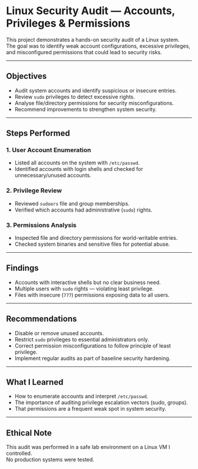 # Linux Security Audit — Accounts, Privileges & Permissions

This project demonstrates a hands-on security audit of a Linux system.  
The goal was to identify weak account configurations, excessive privileges, and misconfigured permissions that could lead to security risks.

---

## Objectives
- Audit system accounts and identify suspicious or insecure entries.  
- Review `sudo` privileges to detect excessive rights.  
- Analyse file/directory permissions for security misconfigurations.  
- Recommend improvements to strengthen system security.  

---

## Steps Performed

### 1. User Account Enumeration
- Listed all accounts on the system with `/etc/passwd`.  
- Identified accounts with login shells and checked for unnecessary/unused accounts.  

### 2. Privilege Review
- Reviewed `sudoers` file and group memberships.  
- Verified which accounts had administrative (`sudo`) rights.  

### 3. Permissions Analysis
- Inspected file and directory permissions for world-writable entries.  
- Checked system binaries and sensitive files for potential abuse.  

---

## Findings
- Accounts with interactive shells but no clear business need.  
- Multiple users with `sudo` rights — violating least privilege.  
- Files with insecure (`777`) permissions exposing data to all users.  

---

## Recommendations
- Disable or remove unused accounts.  
- Restrict `sudo` privileges to essential administrators only.  
- Correct permission misconfigurations to follow principle of least privilege.  
- Implement regular audits as part of baseline security hardening.  

---

## What I Learned
- How to enumerate accounts and interpret `/etc/passwd`.  
- The importance of auditing privilege escalation vectors (sudo, groups).  
- That permissions are a frequent weak spot in system security.  

---

## Ethical Note
This audit was performed in a safe lab environment on a Linux VM I controlled.  
No production systems were tested.

